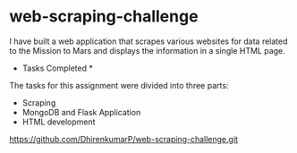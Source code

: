 # web-scraping-challenge

I have built a web application that scrapes various websites for data related to the Mission to Mars and displays the information in a single HTML page.

* Tasks Completed *

The tasks for this assignment were divided into three parts:

- Scraping
- MongoDB and Flask Application
- HTML development



https://github.com/DhirenkumarP/web-scraping-challenge.git
